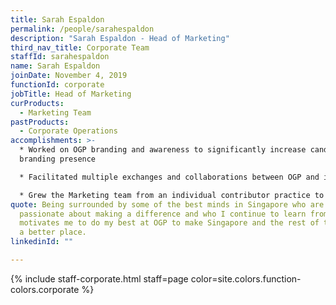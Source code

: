 ```yaml
---
title: Sarah Espaldon
permalink: /people/sarahespaldon
description: "Sarah Espaldon - Head of Marketing"
third_nav_title: Corporate Team
staffId: sarahespaldon
name: Sarah Espaldon
joinDate: November 4, 2019
functionId: corporate
jobTitle: Head of Marketing
curProducts:
  - Marketing Team
pastProducts:
  - Corporate Operations
accomplishments: >-
  * Worked on OGP branding and awareness to significantly increase candidate
  branding presence

  * Facilitated multiple exchanges and collaborations between OGP and international government partners

  * Grew the Marketing team from an individual contributor practice to a team of 5 today
quote: Being surrounded by some of the best minds in Singapore who are
  passionate about making a difference and who I continue to learn from everyday
  motivates me to do my best at OGP to make Singapore and the rest of the world
  a better place.
linkedinId: ""

---
```


{% include staff-corporate.html staff=page color=site.colors.function-colors.corporate %}
